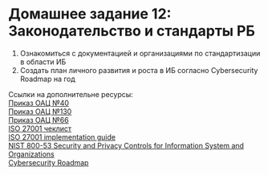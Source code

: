 # Домашнее задание 12: Законодательство и стандарты РБ  
1. Ознакомиться с документацией и организациями по стандартизации в области ИБ
2. Создать план личного развития и роста в ИБ согласно Cybersecurity Roadmap на год

Ссылки на дополнительне ресурсы:  
[Приказ ОАЦ №40](https://president.gov.by/fp/v1/508/document-thumb__45508__original/45508.1676445432.32ffad2142.pdf)  
[Приказ ОАЦ №130](https://www.oac.gov.by/public/content/files/files/law/prikaz-oac/2023%20-%20130.pdf)  
[Приказ ОАЦ №66](https://www.oac.gov.by/public/content/files/files/law/prikaz-oac/2020%20-%2066.pdf)  
[ISO 27001 чеклист](https://www.smartsheet.com/sites/default/files/2020-06/IC-ISO-27001-Checklist-10838_PDF.pdf)  
[ISO 27001 implementation guide](https://issuu.com/public-it/docs/certikit_iso27001_implementation_guide_v12?fr=sNDdiNjQyMzg4ODg)  
[NIST 800-53 Security and Privacy Controls for Information System and Organizations](https://nvlpubs.nist.gov/nistpubs/SpecialPublications/NIST.SP.800-53r5.pdf)  
[Cybersecurity Roadmap](https://roadmap.sh/cyber-security)  

